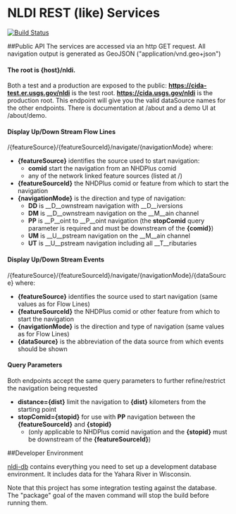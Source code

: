 # NLDI REST (like) Services

[![Build Status](https://travis-ci.org/ACWI-SSWD/nldi-services.svg?branch=master)](https://travis-ci.org/ACWI-SSWD/nldi-services)

##Public API
The services are accessed via an http GET request. All navigation output is generated as GeoJSON ("application/vnd.geo+json")

#### The root is {host}/nldi.
Both a test and a production are exposed to the public:
__https://cida-test.er.usgs.gov/nldi__ is the test root.
__https://cida.usgs.gov/nldi__ is the production root.
This endpoint will give you the valid dataSource names for the other endpoints. There is documentation at /about and a demo UI at /about/demo.

#### Display Up/Down Stream Flow Lines
/{featureSource}/{featureSourceId}/navigate/{navigationMode} where:
* __{featureSource}__ identifies the source used to start navigation:
  * __comid__ start the navigation from an NHDPlus comid
  * any of the network linked feature sources (listed at /)
* __{featureSourceId}__ the NHDPlus comid or feature from which to start the navigation
* __{navigationMode}__ is the direction and type of navigation:
  * __DD__ is __D__ownstream navigation with __D__iversions
  * __DM__ is __D__ownstream navigation on the __M__ain channel
  * __PP__ is __P__oint to __P__oint navigation (the __stopComid__ query parameter is required and must be downstream of the __{comid}__)
  * __UM__ is __U__pstream navigation on the __M__ain channel
  * __UT__ is __U__pstream navigation including all __T__ributaries

#### Display Up/Down Stream Events
/{featureSource}/{featureSourceId}/navigate/{navigationMode}/{dataSource} where:
* __{featureSource}__ identifies the source used to start navigation  (same values as for Flow Lines)
* __{featureSourceId}__ the NHDPlus comid or other feature from which to start the navigation
* __{navigationMode}__ is the direction and type of navigation (same values as for Flow Lines)
* __{dataSource}__ is the abbreviation of the data source from which events should be shown

#### Query Parameters
Both endpoints accept the same query parameters to further refine/restrict the navigation being requested
* __distance={dist}__ limit the navigation to __{dist}__ kilometers from the starting point
* __stopComid={stopid}__ for use with __PP__ navigation between the __{featureSourceId}__ and __{stopid}__
  * (only applicable to NHDPlus comid navigation and the __{stopid}__ must be downstream of the __{featureSourceId}__)

##Developer Environment

[nldi-db](https://travis-ci.org/ACWI-SSWD/nldi-db) contains everything you need to set up a development database environment. It includes data for the Yahara River in Wisconsin.

Note that this project has some integration testing against the database. The "package" goal of the maven command will stop the build before running them.

